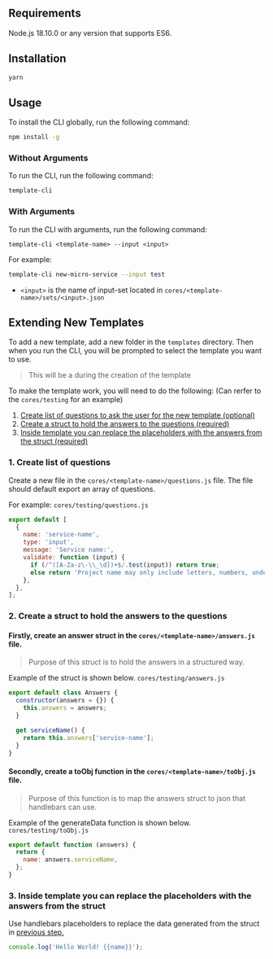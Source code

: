 ## Requirements
Node.js 18.10.0 or any version that supports ES6.

## Installation
```bash
yarn
```

## Usage
To install the CLI globally, run the following command:
```bash
npm install -g
```
 
### Without Arguments
To run the CLI, run the following command:
```bash
template-cli
```
### With Arguments
To run the CLI with arguments, run the following command:
```
template-cli <template-name> --input <input>
```

For example:
```bash
template-cli new-micro-service --input test
```

- `<input>` is the name of input-set located in `cores/<template-name>/sets/<input>.json`

## Extending New Templates

To add a new template, add a new folder in the `templates` directory. Then when you run the CLI, you will be prompted to select the template you want to use.
> This will be a <template-name> during the creation of the template

To make the template work, you will need to do the following: (Can rerfer to the `cores/testing` for an example)

1. [Create list of questions to ask the user for the new template (optional)](#1-create-list-of-questions)
2. [Create a struct to hold the answers to the questions (required)](#2-create-a-struct-to-hold-the-answers-to-the-questions)
3. [Inside template you can replace the placeholders with the answers from the struct (required)](#3-inside-template-you-can-replace-the-placeholders-with-the-answers-from-the-struct)

### 1. Create list of questions
Create a new file in the `cores/<template-name>/questions.js` file. The file should default export an array of questions.

For example:
`cores/testing/questions.js`
```javascript
export default [
  {
    name: 'service-name',
    type: 'input',
    message: 'Service name:',
    validate: function (input) {
      if (/^([A-Za-z\-\\_\d])+$/.test(input)) return true;
      else return 'Project name may only include letters, numbers, underscores and hashes.';
    },
  },
];
```

### 2. Create a struct to hold the answers to the questions

#### Firstly, create an **answer struct** in the `cores/<template-name>/answers.js` file.
> Purpose of this struct is to hold the answers in a structured way.

Example of the struct is shown below.
`cores/testing/answers.js`
```javascript
export default class Answers {
  constructor(answers = {}) {
    this.answers = answers;
  }

  get serviceName() {
    return this.answers['service-name'];
  }
}
```


#### Secondly, create a **toObj function** in the `cores/<template-name>/toObj.js` file.
> Purpose of this function is to map the answers struct to json that handlebars can use.

Example of the generateData function is shown below.
`cores/testing/toObj.js`
```javascript
export default function (answers) {
  return {
    name: answers.serviceName,
  };
}
```

### 3. Inside template you can replace the placeholders with the answers from the struct


Use handlebars placeholders to replace the data generated from the struct in [previous step.](#secondly-create-a-generatedata-function-in-the-structstemplate-namegeneratedatajs-file)

```javascript
console.log('Hello World! {{name}}');
```
